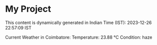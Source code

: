 # My Project

This content is dynamically generated in Indian Time (IST): 2023-12-26 22:57:09 IST


Current Weather in Coimbatore:
Temperature: 23.88 °C
Condition: haze
